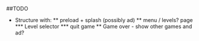 
##TODO

* Structure with:
** preload + splash (possibly ad)
** menu / levels? page
*** Level selector
*** quit game
** Game over - show other games and ad?
